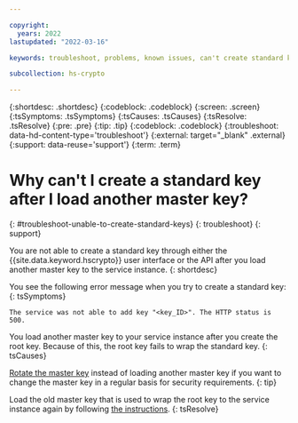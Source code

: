 ```yaml
---

copyright:
  years: 2022
lastupdated: "2022-03-16"

keywords: troubleshoot, problems, known issues, can't create standard keys

subcollection: hs-crypto

---
```


{:shortdesc: .shortdesc}
{:codeblock: .codeblock}
{:screen: .screen}
{:tsSymptoms: .tsSymptoms}
{:tsCauses: .tsCauses}
{:tsResolve: .tsResolve}
{:pre: .pre}
{:tip: .tip}
{:codeblock: .codeblock}
{:troubleshoot: data-hd-content-type='troubleshoot'}
{:external: target="_blank" .external}
{:support: data-reuse='support'}
{:term: .term}

# Why can't I create a standard key after I load another master key?
{: #troubleshoot-unable-to-create-standard-keys}
{: troubleshoot}
{: support}

You are not able to create a standard key through either the {{site.data.keyword.hscrypto}} user interface or the API after you load another master key to the service instance.
{: shortdesc}

You see the following error message when you try to create a standard key:
{: tsSymptoms}

```
The service was not able to add key "<key_ID>". The HTTP status is 500.
```

You load another master key to your service instance after you create the root key. Because of this, the root key fails to wrap the standard key. 
{: tsCauses}

[Rotate the master key](/docs/hs-crypto?topic=hs-crypto-uko-rotate-master-key-cli-key-part) instead of loading another master key if you want to change the master key in a regular basis for security requirements.
{: tip}

Load the old master key that is used to wrap the root key to the service instance again by following [the instructions](/docs/hs-crypto?topic=hs-crypto-initialize-hsm#load-master-keys).
{: tsResolve}
